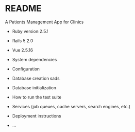 # README

A Patients Management App for Clinics

* Ruby version 2.5.1
* Rails 5.2.0
* Vue 2.5.16

* System dependencies

* Configuration

* Database creation
sads
* Database initialization

* How to run the test suite

* Services (job queues, cache servers, search engines, etc.)

* Deployment instructions

* ...
